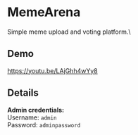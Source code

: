 # MemeArena
Simple meme upload and voting platform.\

## Demo
https://youtu.be/LAjGhh4wYy8

## Details
**Admin credentials:**\
Username: `admin`\
Password: `adminpassword`
